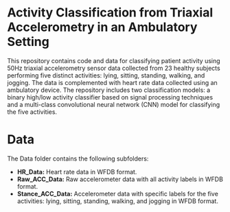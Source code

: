 # Activity Classification from Triaxial Accelerometry in an Ambulatory Setting

This repository contains code and data for classifying patient activity using 50Hz triaxial accelerometry sensor data collected from 23 healthy subjects performing five distinct activities: lying, sitting, standing, walking, and jogging. The data is complemented with heart rate data collected using an ambulatory device. The repository includes two classification models: a binary high/low activity classifier based on signal processing techniques and a multi-class convolutional neural network (CNN) model for classifying the five activities.

# Data

The Data folder contains the following subfolders:
- **HR_Data:** Heart rate data in WFDB format.
- **Raw_ACC_Data:** Raw accelerometer data with all activity labels in WFDB format.
- **Stance_ACC_Data:** Accelerometer data with specific labels for the five activities: lying, sitting, standing, walking, and jogging in WFDB format.
